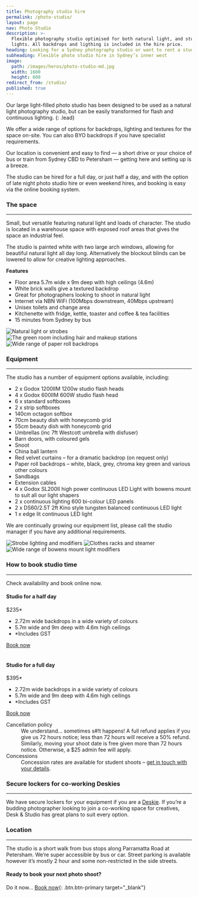 ```yaml
---
title: Photography studio hire
permalink: /photo-studio/
layout: page
nav: Photo Studio
description: >-
  Flexible photography studio optimised for both natural light, and studio
  lights. All backdrops and ligthing is included in the hire price.
heading: Looking for a Sydney photography studio or want to rent a studio in Sydney?
subheading: Flexible photo studio hire in Sydney’s inner west
image:
  path: /images/heros/photo-studio-md.jpg
  width: 1600
  height: 600
redirect_from: /studio/
published: true
---
```


Our large light-filled photo studio has been designed to be used as a natural light photography studio, but can be easily transformed for flash and continuous lighting.
{: .lead}

We offer a wide range of options for backdrops, lighting and textures for the space on-site. You can also BYO backdrops if you have specialist requirements.

Our location is convenient and easy to find — a short drive or your choice of bus or train from Sydney CBD to Petersham — getting here and setting up is a breeze.

The studio can be hired for a full day, or just half a day, and with the option of late night photo studio hire or even weekend hires, and booking is easy via the online booking system.

### The space

---

Small, but versatile featuring natural light and loads of character. The studio is located in a warehouse space with exposed roof areas that gives the space an industrial feel.

The studio is painted white with two large arch windows, allowing for beautiful natural light all day long. Alternatively the blockout blinds can be lowered to allow for creative lighting approaches.

**Features**

* Floor area 5.7m wide x 9m deep with high ceilings (4.6m)
* White brick walls give a textured backdrop
* Great for photographers looking to shoot in natural light
* Internet via NBN WiFi (100Mbps downstream, 40Mbps upstream)
* Unisex toilets and change area
* Kitchenette with fridge, kettle, toaster and coffee & tea facilities
* 15 minutes from Sydney by bus

![Natural light or strobes](/images/photo-studio/photo-studio-01.jpg)
![The green room including hair and makeup stations](/images/photo-studio/photo-studio-02.jpg)
![Wide range of paper roll backdrops](/images/photo-studio/photo-studio-03.jpg)


### Equipment

---

The studio has a number of equipment options available, including:

* 2 x Godox 1200IIM 1200w studio flash heads
* 4 x Godox 600IIM 600W studio flash head
* 6 x standard softboxes
* 2 x strip softboxes
* 140cm octagon softbox
* 70cm beauty dish with honeycomb grid
* 55cm beauty dish with honeycomb grid
* Umbrellas (inc 7ft Westcott umbrella with disfuser)
* Barn doors, with coloured gels
* Snoot
* China ball lantern
* Red velvet curtains – for a dramatic backdrop (on request only)
* Paper roll backdrops – white, black, grey, chroma key green and various other colours
* Sandbags
* Extension cables
* 4 x Godox SL200II high power continuous LED Light with bowens mount to suit all our light shapers
* 2 x continuous lighting 600 bi-colour LED panels
* 2 x DS60/2.5T 2ft Kino style tungsten balanced continuous LED light
* 1 x edge lit continuous LED light

We are continually growing our equipment list, please call the studio manager if you have any additional requirements. 

![Strobe lighting and modifiers](/images/photo-studio/photo-studio-04.jpg)
![Clothes racks and steamer](/images/photo-studio/photo-studio-05.jpg)
![Wide range of bowens mount light modifiers](/images/photo-studio/photo-studio-06.jpg)

### How to book studio time

---

Check availability and book online now.

<div class="card-deck">
            <div class="card text-center">
              <div class="card-body">
                <h4 class="card-title">Studio for a half day</h4>
                <p class="card-text display-3">$235*</p>
                <ul class="card-text list-unstyled">
                  <li>2.72m wide backdrops in a wide variety of colours</li>
                  <li>5.7m wide and 9m deep with 4.6m high ceilings</li>
                  <li>*Includes GST</li>
                </ul><a class="btn btn-primary" target="_blank" href="https://deskandstudio.simplybook.me/v2/#book">Book now</a>
              </div>
            </div>
            <div class="column-break">&nbsp;</div>
            <div class="card text-center">
              <div class="card-body">
                <h4 class="card-title">Studio for a full day</h4>
                <p class="card-text display-3">$395*</p>
                <ul class="card-text list-unstyled">
                  <li>2.72m wide backdrops in a wide variety of colours</li>
                  <li>5.7m wide and 9m deep with 4.6m high ceilings</li>
                  <li>*Includes GST</li>
                </ul><a class="btn btn-primary" target="_blank" href="https://deskandstudio.simplybook.me/v2/#book">Book now</a>
              </div>
            </div>
          </div>

<dl>
            <dt>Cancellation policy</dt>
            <dd>We understand&hellip; sometimes s#!t happens! A full refund applies if you give us 72 hours notice; less than 72 hours will receive a 50% refund.</dd>
            <dd>Similarly, moving your shoot date is free given more than 72 hours notice. Otherwise, a $25 admin fee will apply.</dd>
            <dt>Concessions</dt>
            <dd>Concession rates are available for student shoots &ndash; <a href="/contact/">get in touch with your details</a>.</dd>
          </dl>

### Secure lockers for co-working Deskies

---

We have secure lockers for your equipment if you are a [Deskie](/desks/). If you’re a budding photographer looking to join a co-working space for creatives, Desk & Studio has great plans to suit every option.

### Location

---

The studio is a short walk from bus stops along Parramatta Road at Petersham. We’re super accessible by bus or car. Street parking is available however it’s mostly 2 hour and some non-restricted in the side streets.

#### Ready to book your next photo shoot?

Do it now… [Book now](https://deskandstudio.simplybook.me/v2/#book){: .btn.btn-primary target="_blank"}
